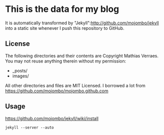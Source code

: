 # This is the data for my blog

It is automatically transformed by "Jekyll":http://github.com/mojombo/jekyll into a static site whenever I push this repository to GitHub.

## License

The following directories and their contents are Copyright Mathias Verraes. You may not reuse anything therein without my permission:

- _posts/
- images/

All other directories and files are MIT Licensed. I borrowed a lot from https://github.com/mojombo/mojombo.github.com

## Usage

https://github.com/mojombo/jekyll/wiki/install

```
jekyll --server --auto
```

